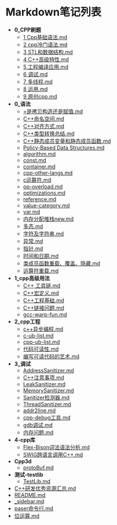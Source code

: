 # Markdown笔记列表

- **0_CPP刷题**
  - [1 Cpp基础语法.md](docs/software-engineering/04-cpp0_CPP刷题/1%20Cpp基础语法.md)
  - [2 cpp冷门语法.md](docs/software-engineering/04-cpp0_CPP刷题/2%20cpp冷门语法.md)
  - [3 STL和数据结构.md](docs/software-engineering/04-cpp0_CPP刷题/3%20STL和数据结构.md)
  - [4 C++高级特性.md](docs/software-engineering/04-cpp0_CPP刷题/4%20C++高级特性.md)
  - [5 工程编译应用.md](docs/software-engineering/04-cpp0_CPP刷题/5%20工程编译应用.md)
  - [6 调试.md](docs/software-engineering/04-cpp0_CPP刷题/6%20调试.md)
  - [7 多线程.md](docs/software-engineering/04-cpp0_CPP刷题/7%20多线程.md)
  - [8 运用.md](docs/software-engineering/04-cpp0_CPP刷题/8%20运用.md)
  - [9 原创cpp.md](docs/software-engineering/04-cpp0_CPP刷题/9%20原创cpp.md)
- **0_语法**
  - [=是拷贝构造还是赋值.md](docs/software-engineering/04-cpp0_语法/=是拷贝构造还是赋值.md)
  - [C++命名空间.md](docs/software-engineering/04-cpp0_语法/C++命名空间.md)
  - [C++对齐方式.md](docs/software-engineering/04-cpp0_语法/C++对齐方式.md)
  - [C++类型转换总结.md](docs/software-engineering/04-cpp0_语法/C++类型转换总结.md)
  - [C++静态成员变量和静态成员函数.md](docs/software-engineering/04-cpp0_语法/C++静态成员变量和静态成员函数.md)
  - [Policy-Based Data Structures.md](docs/software-engineering/04-cpp0_语法/Policy-Based%20Data%20Structures.md)
  - [algorithm.md](docs/software-engineering/04-cpp0_语法/algorithm.md)
  - [const.md](docs/software-engineering/04-cpp0_语法/const.md)
  - [container.md](docs/software-engineering/04-cpp0_语法/container.md)
  - [cpp-other-langs.md](docs/software-engineering/04-cpp0_语法/cpp-other-langs.md)
  - [c运算符.md](docs/software-engineering/04-cpp0_语法/c运算符.md)
  - [op-overload.md](docs/software-engineering/04-cpp0_语法/op-overload.md)
  - [optimizations.md](docs/software-engineering/04-cpp0_语法/optimizations.md)
  - [reference.md](docs/software-engineering/04-cpp0_语法/reference.md)
  - [value-category.md](docs/software-engineering/04-cpp0_语法/value-category.md)
  - [var.md](docs/software-engineering/04-cpp0_语法/var.md)
  - [内存分配堆栈new.md](docs/software-engineering/04-cpp0_语法/内存分配堆栈new.md)
  - [多态.md](docs/software-engineering/04-cpp0_语法/多态.md)
  - [字符及字符串.md](docs/software-engineering/04-cpp0_语法/字符及字符串.md)
  - [异常.md](docs/software-engineering/04-cpp0_语法/异常.md)
  - [指针.md](docs/software-engineering/04-cpp0_语法/指针.md)
  - [时间和日期.md](docs/software-engineering/04-cpp0_语法/时间和日期.md)
  - [类成员函数重载、覆盖、隐藏.md](docs/software-engineering/04-cpp0_语法/类成员函数重载、覆盖、隐藏.md)
  - [运算符重载.md](docs/software-engineering/04-cpp0_语法/运算符重载.md)
- **1_cpp高级用法**
  - [C++ 工具链.md](docs/software-engineering/04-cpp1_cpp高级用法/C++%20工具链.md)
  - [C++宏定义.md](docs/software-engineering/04-cpp1_cpp高级用法/C++宏定义.md)
  - [C++工程基础.md](docs/software-engineering/04-cpp1_cpp高级用法/C++工程基础.md)
  - [C++链接问题.md](docs/software-engineering/04-cpp1_cpp高级用法/C++链接问题.md)
  - [gcc-warp-fun.md](docs/software-engineering/04-cpp1_cpp高级用法/gcc-warp-fun.md)
- **2_cpp工程**
  - [c++异步编程.md](docs/software-engineering/04-cpp2_cpp工程/c++异步编程.md)
  - [c-ub-list.md](docs/software-engineering/04-cpp2_cpp工程/c-ub-list.md)
  - [cpp-ub-list.md](docs/software-engineering/04-cpp2_cpp工程/cpp-ub-list.md)
  - [代码可读性.md](docs/software-engineering/04-cpp2_cpp工程/代码可读性.md)
  - [编写可读代码的艺术.md](docs/software-engineering/04-cpp2_cpp工程/编写可读代码的艺术.md)
- **3_调试**
  - [AddressSanitizer.md](docs/software-engineering/04-cpp3_调试/AddressSanitizer.md)
  - [C++注意事项.md](docs/software-engineering/04-cpp3_调试/C++注意事项.md)
  - [LeakSanitizer.md](docs/software-engineering/04-cpp3_调试/LeakSanitizer.md)
  - [MemorySanitizer.md](docs/software-engineering/04-cpp3_调试/MemorySanitizer.md)
  - [Sanitizer检测器.md](docs/software-engineering/04-cpp3_调试/Sanitizer检测器.md)
  - [ThreadSanitizer.md](docs/software-engineering/04-cpp3_调试/ThreadSanitizer.md)
  - [addr2line.md](docs/software-engineering/04-cpp3_调试/addr2line.md)
  - [cpp-debug工具.md](docs/software-engineering/04-cpp3_调试/cpp-debug工具.md)
  - [gdb调试.md](docs/software-engineering/04-cpp3_调试/gdb调试.md)
  - [内存问题.md](docs/software-engineering/04-cpp3_调试/内存问题.md)
- **4-cpp库**
  - [Flex-Bison词法语法分析.md](docs/software-engineering/04-cpp4-cpp库/Flex-Bison词法语法分析.md)
  - [SWIG跨语言调用C++.md](docs/software-engineering/04-cpp4-cpp库/SWIG跨语言调用C++.md)
- **Cpp3d**
  - [protoBuf.md](docs/software-engineering/04-cppCpp3d/protoBuf.md)
- **测试-testlib**
  - [TestLib.md](docs/software-engineering/04-cpp测试-testlib/TestLib.md)
- [C++研发优秀资源汇总.md](docs/software-engineering/04-cppC++研发优秀资源汇总.md)
- [README.md](docs/software-engineering/04-cppREADME.md)
- [_sidebar.md](docs/software-engineering/04-cpp_sidebar.md)
- [paser命令行.md](docs/software-engineering/04-cpppaser命令行.md)
- [位运算.md](docs/software-engineering/04-cpp位运算.md)
